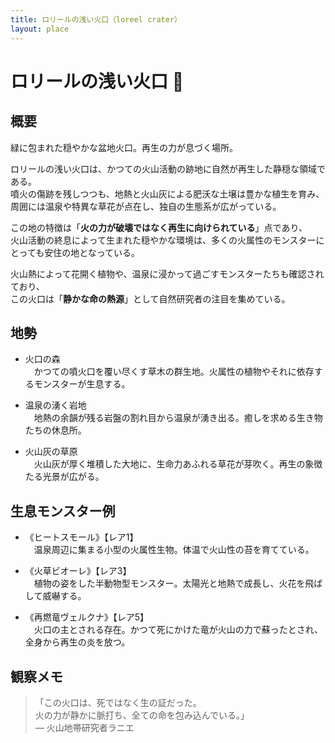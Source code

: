 ```yaml
---
title: ロリールの浅い火口（loreel crater）
layout: place
---
```



# ロリールの浅い火口 🌋

## 概要
緑に包まれた穏やかな盆地火口。再生の力が息づく場所。

ロリールの浅い火口は、かつての火山活動の跡地に自然が再生した静穏な領域である。  
噴火の傷跡を残しつつも、地熱と火山灰による肥沃な土壌は豊かな植生を育み、  
周囲には温泉や特異な草花が点在し、独自の生態系が広がっている。

この地の特徴は「**火の力が破壊ではなく再生に向けられている**」点であり、  
火山活動の終息によって生まれた穏やかな環境は、多くの火属性のモンスターにとっても安住の地となっている。

火山熱によって花開く植物や、温泉に浸かって過ごすモンスターたちも確認されており、  
この火口は「**静かな命の熱源**」として自然研究者の注目を集めている。

## 地勢
- 火口の森  
　かつての噴火口を覆い尽くす草木の群生地。火属性の植物やそれに依存するモンスターが生息する。

- 温泉の湧く岩地  
　地熱の余韻が残る岩盤の割れ目から温泉が湧き出る。癒しを求める生き物たちの休息所。

- 火山灰の草原  
　火山灰が厚く堆積した大地に、生命力あふれる草花が芽吹く。再生の象徴たる光景が広がる。

## 生息モンスター例
- 《ヒートスモール》【レア1】  
　温泉周辺に集まる小型の火属性生物。体温で火山性の苔を育てている。

- 《火草ビオーレ》【レア3】  
　植物の姿をした半動物型モンスター。太陽光と地熱で成長し、火花を飛ばして威嚇する。

- 《再燃竜ヴェルクナ》【レア5】  
　火口の主とされる存在。かつて死にかけた竜が火山の力で蘇ったとされ、全身から再生の炎を放つ。

## 観察メモ
> 「この火口は、死ではなく生の証だった。  
> 火の力が静かに脈打ち、全ての命を包み込んでいる。」  
> ― 火山地帯研究者ラニエ
